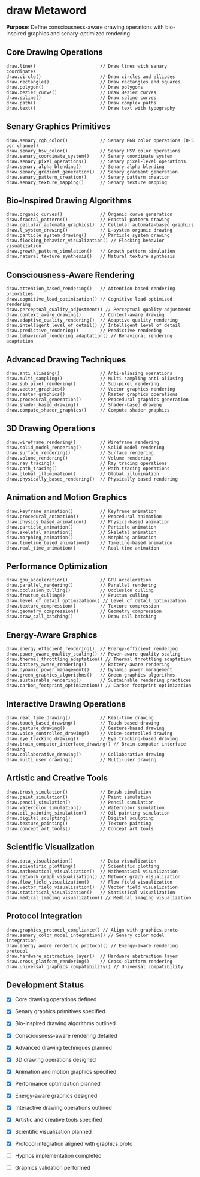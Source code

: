 # draw Metaword

**Purpose**: Define consciousness-aware drawing operations with bio-inspired graphics and senary-optimized rendering

## Core Drawing Operations

```hyphos
draw.line()                        // Draw lines with senary coordinates
draw.circle()                      // Draw circles and ellipses
draw.rectangle()                   // Draw rectangles and squares
draw.polygon()                     // Draw polygons
draw.bezier_curve()                // Draw Bezier curves
draw.spline()                      // Draw spline curves
draw.path()                        // Draw complex paths
draw.text()                        // Draw text with typography
```

## Senary Graphics Primitives

```hyphos
draw.senary_rgb_color()            // Senary RGB color operations (0-5 per channel)
draw.senary_hsv_color()            // Senary HSV color operations
draw.senary_coordinate_system()    // Senary coordinate system
draw.senary_pixel_operations()     // Senary pixel-level operations
draw.senary_alpha_blending()       // Senary alpha blending
draw.senary_gradient_generation()  // Senary gradient generation
draw.senary_pattern_creation()     // Senary pattern creation
draw.senary_texture_mapping()      // Senary texture mapping
```

## Bio-Inspired Drawing Algorithms

```hyphos
draw.organic_curves()              // Organic curve generation
draw.fractal_patterns()            // Fractal pattern drawing
draw.cellular_automata_graphics()  // Cellular automata-based graphics
draw.l_system_drawing()            // L-system organic drawing
draw.particle_system_drawing()     // Particle system drawing
draw.flocking_behavior_visualization() // Flocking behavior visualization
draw.growth_pattern_simulation()   // Growth pattern simulation
draw.natural_texture_synthesis()   // Natural texture synthesis
```

## Consciousness-Aware Rendering

```hyphos
draw.attention_based_rendering()   // Attention-based rendering priorities
draw.cognitive_load_optimization() // Cognitive load-optimized rendering
draw.perceptual_quality_adjustment() // Perceptual quality adjustment
draw.context_aware_drawing()       // Context-aware drawing
draw.adaptive_quality_rendering()  // Adaptive quality rendering
draw.intelligent_level_of_detail() // Intelligent level of detail
draw.predictive_rendering()        // Predictive rendering
draw.behavioral_rendering_adaptation() // Behavioral rendering adaptation
```

## Advanced Drawing Techniques

```hyphos
draw.anti_aliasing()               // Anti-aliasing operations
draw.multi_sampling()              // Multi-sampling anti-aliasing
draw.sub_pixel_rendering()         // Sub-pixel rendering
draw.vector_graphics()             // Vector graphics rendering
draw.raster_graphics()             // Raster graphics operations
draw.procedural_generation()       // Procedural graphics generation
draw.shader_based_drawing()        // Shader-based drawing
draw.compute_shader_graphics()     // Compute shader graphics
```

## 3D Drawing Operations

```hyphos
draw.wireframe_rendering()         // Wireframe rendering
draw.solid_model_rendering()       // Solid model rendering
draw.surface_rendering()           // Surface rendering
draw.volume_rendering()            // Volume rendering
draw.ray_tracing()                 // Ray tracing operations
draw.path_tracing()                // Path tracing operations
draw.global_illumination()         // Global illumination
draw.physically_based_rendering()  // Physically based rendering
```

## Animation and Motion Graphics

```hyphos
draw.keyframe_animation()          // Keyframe animation
draw.procedural_animation()        // Procedural animation
draw.physics_based_animation()     // Physics-based animation
draw.particle_animation()          // Particle animation
draw.skeletal_animation()          // Skeletal animation
draw.morphing_animation()          // Morphing animation
draw.timeline_based_animation()    // Timeline-based animation
draw.real_time_animation()         // Real-time animation
```

## Performance Optimization

```hyphos
draw.gpu_acceleration()            // GPU acceleration
draw.parallel_rendering()          // Parallel rendering
draw.occlusion_culling()           // Occlusion culling
draw.frustum_culling()             // Frustum culling
draw.level_of_detail_optimization() // Level of detail optimization
draw.texture_compression()         // Texture compression
draw.geometry_compression()        // Geometry compression
draw.draw_call_batching()          // Draw call batching
```

## Energy-Aware Graphics

```hyphos
draw.energy_efficient_rendering()  // Energy-efficient rendering
draw.power_aware_quality_scaling() // Power-aware quality scaling
draw.thermal_throttling_adaptation() // Thermal throttling adaptation
draw.battery_aware_rendering()     // Battery-aware rendering
draw.dynamic_power_management()    // Dynamic power management
draw.green_graphics_algorithms()   // Green graphics algorithms
draw.sustainable_rendering()       // Sustainable rendering practices
draw.carbon_footprint_optimization() // Carbon footprint optimization
```

## Interactive Drawing Operations

```hyphos
draw.real_time_drawing()           // Real-time drawing
draw.touch_based_drawing()         // Touch-based drawing
draw.gesture_drawing()             // Gesture-based drawing
draw.voice_controlled_drawing()    // Voice-controlled drawing
draw.eye_tracking_drawing()        // Eye tracking-based drawing
draw.brain_computer_interface_drawing() // Brain-computer interface drawing
draw.collaborative_drawing()       // Collaborative drawing
draw.multi_user_drawing()          // Multi-user drawing
```

## Artistic and Creative Tools

```hyphos
draw.brush_simulation()            // Brush simulation
draw.paint_simulation()            // Paint simulation
draw.pencil_simulation()           // Pencil simulation
draw.watercolor_simulation()       // Watercolor simulation
draw.oil_painting_simulation()     // Oil painting simulation
draw.digital_sculpting()           // Digital sculpting
draw.texture_painting()            // Texture painting
draw.concept_art_tools()           // Concept art tools
```

## Scientific Visualization

```hyphos
draw.data_visualization()          // Data visualization
draw.scientific_plotting()         // Scientific plotting
draw.mathematical_visualization()  // Mathematical visualization
draw.network_graph_visualization() // Network graph visualization
draw.flow_field_visualization()    // Flow field visualization
draw.vector_field_visualization()  // Vector field visualization
draw.statistical_visualization()   // Statistical visualization
draw.medical_imaging_visualization() // Medical imaging visualization
```

## Protocol Integration

```hyphos
draw.graphics_protocol_compliance() // Align with graphics.proto
draw.senary_color_model_integration() // Senary color model integration
draw.energy_aware_rendering_protocol() // Energy-aware rendering protocol
draw.hardware_abstraction_layer()  // Hardware abstraction layer
draw.cross_platform_rendering()    // Cross-platform rendering
draw.universal_graphics_compatibility() // Universal compatibility
```

## Development Status

- [x] Core drawing operations defined
- [x] Senary graphics primitives specified
- [x] Bio-inspired drawing algorithms outlined
- [x] Consciousness-aware rendering detailed
- [x] Advanced drawing techniques planned
- [x] 3D drawing operations designed
- [x] Animation and motion graphics specified
- [x] Performance optimization planned
- [x] Energy-aware graphics designed
- [x] Interactive drawing operations outlined
- [x] Artistic and creative tools specified
- [x] Scientific visualization planned
- [x] Protocol integration aligned with graphics.proto
- [ ] Hyphos implementation completed
- [ ] Graphics validation performed

